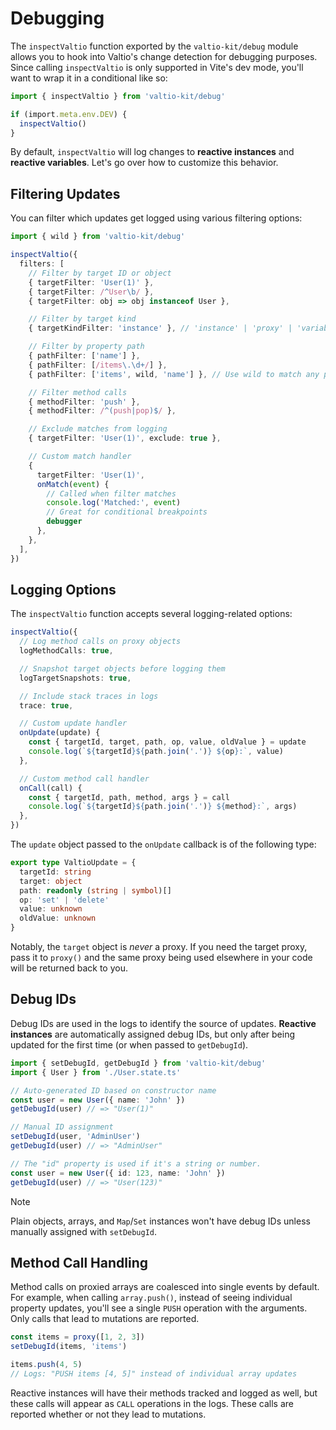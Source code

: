 # Debugging

The `inspectValtio` function exported by the `valtio-kit/debug` module allows you to hook into Valtio's change detection for debugging purposes. Since calling `inspectValtio` is only supported in Vite's dev mode, you'll want to wrap it in a conditional like so:

```ts
import { inspectValtio } from 'valtio-kit/debug'

if (import.meta.env.DEV) {
  inspectValtio()
}
```

By default, `inspectValtio` will log changes to **reactive instances** and **reactive variables**. Let's go over how to customize this behavior.

## Filtering Updates

You can filter which updates get logged using various filtering options:

```ts
import { wild } from 'valtio-kit/debug'

inspectValtio({
  filters: [
    // Filter by target ID or object
    { targetFilter: 'User(1)' },
    { targetFilter: /^User\b/ },
    { targetFilter: obj => obj instanceof User },

    // Filter by target kind
    { targetKindFilter: 'instance' }, // 'instance' | 'proxy' | 'variable'

    // Filter by property path
    { pathFilter: ['name'] },
    { pathFilter: [/items\.\d+/] },
    { pathFilter: ['items', wild, 'name'] }, // Use wild to match any path segments

    // Filter method calls
    { methodFilter: 'push' },
    { methodFilter: /^(push|pop)$/ },

    // Exclude matches from logging
    { targetFilter: 'User(1)', exclude: true },

    // Custom match handler
    {
      targetFilter: 'User(1)',
      onMatch(event) {
        // Called when filter matches
        console.log('Matched:', event)
        // Great for conditional breakpoints
        debugger
      },
    },
  ],
})
```

## Logging Options

The `inspectValtio` function accepts several logging-related options:

```ts
inspectValtio({
  // Log method calls on proxy objects
  logMethodCalls: true,

  // Snapshot target objects before logging them
  logTargetSnapshots: true,

  // Include stack traces in logs
  trace: true,

  // Custom update handler
  onUpdate(update) {
    const { targetId, target, path, op, value, oldValue } = update
    console.log(`${targetId}${path.join('.')} ${op}:`, value)
  },

  // Custom method call handler
  onCall(call) {
    const { targetId, path, method, args } = call
    console.log(`${targetId}${path.join('.')} ${method}:`, args)
  },
})
```

The `update` object passed to the `onUpdate` callback is of the following type:

```ts
export type ValtioUpdate = {
  targetId: string
  target: object
  path: readonly (string | symbol)[]
  op: 'set' | 'delete'
  value: unknown
  oldValue: unknown
}
```

Notably, the `target` object is _never_ a proxy. If you need the target proxy, pass it to `proxy()` and the same proxy being used elsewhere in your code will be returned back to you.

## Debug IDs

Debug IDs are used in the logs to identify the source of updates. **Reactive instances** are automatically assigned debug IDs, but only after being updated for the first time (or when passed to `getDebugId`).

```ts
import { setDebugId, getDebugId } from 'valtio-kit/debug'
import { User } from './User.state.ts'

// Auto-generated ID based on constructor name
const user = new User({ name: 'John' })
getDebugId(user) // => "User(1)"

// Manual ID assignment
setDebugId(user, 'AdminUser')
getDebugId(user) // => "AdminUser"

// The "id" property is used if it's a string or number.
const user = new User({ id: 123, name: 'John' })
getDebugId(user) // => "User(123)"
```

> [!NOTE]
> Plain objects, arrays, and `Map`/`Set` instances won't have debug IDs unless manually assigned with `setDebugId`.

## Method Call Handling

Method calls on proxied arrays are coalesced into single events by default. For example, when calling `array.push()`, instead of seeing individual property updates, you'll see a single `PUSH` operation with the arguments. Only calls that lead to mutations are reported.

```ts
const items = proxy([1, 2, 3])
setDebugId(items, 'items')

items.push(4, 5)
// Logs: "PUSH items [4, 5]" instead of individual array updates
```

Reactive instances will have their methods tracked and logged as well, but these calls will appear as `CALL` operations in the logs. These calls are reported whether or not they lead to mutations.
